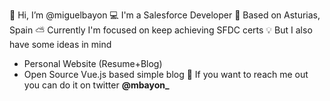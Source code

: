 👋 Hi, I’m @miguelbayon
💻 I'm a Salesforce Developer
🍏 Based on Asturias, Spain
⛅ Currently I'm focused on keep achieving SFDC certs
💡 But I also have some ideas in mind
  - Personal Website (Resume+Blog)
  - Open Source Vue.js based simple blog
📩 If you want to reach me out you can do it on twitter **@mbayon_**

